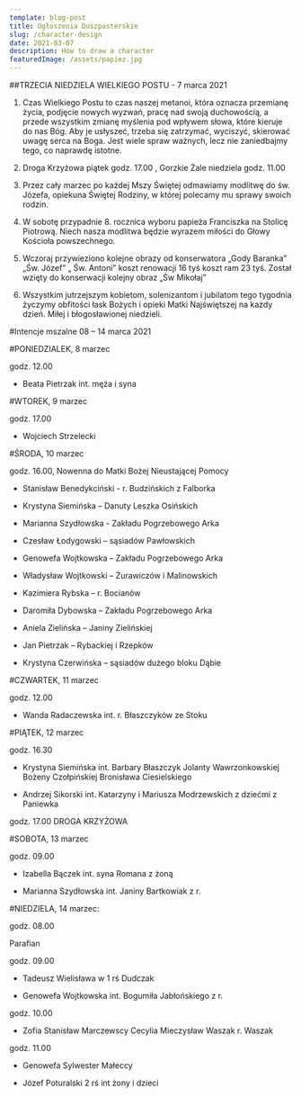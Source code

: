 ```yaml
---
template: blog-post
title: Ogłoszenia Duszpasterskie
slug: /character-design
date: 2021-03-07
description: How to draw a character
featuredImage: /assets/papiez.jpg
---
```

##TRZECIA NIEDZIELA WIELKIEGO POSTU  - 7 marca 2021

1. Czas Wielkiego Postu to czas naszej metanoi, która oznacza przemianę życia, podjęcie nowych wyzwań, pracę nad swoją duchowością, a przede wszystkim zmianę myślenia pod wpływem słowa, które kieruje do nas Bóg. Aby je usłyszeć, trzeba się zatrzymać, wyciszyć, skierować uwagę serca na Boga. Jest wiele spraw ważnych, lecz nie zaniedbajmy tego, co naprawdę istotne.

2. Droga Krzyżowa piątek godz. 17.00 , Gorzkie Żale niedziela godz. 11.00

3. Przez cały marzec po każdej Mszy Świętej odmawiamy modlitwę do św. Józefa, opiekuna Świętej Rodziny, w której polecamy mu sprawy swoich rodzin.

4. W sobotę przypadnie 8. rocznica wyboru papieża Franciszka na Stolicę Piotrową. Niech nasza modlitwa będzie wyrazem miłości do Głowy Kościoła powszechnego.

5. Wczoraj przywieziono kolejne obrazy od konserwatora „Gody Baranka” „Św. Józef” „ Św. Antoni” koszt renowacji 16 tyś koszt ram 23 tyś. Został wzięty do konserwacji kolejny obraz „Św Mikołaj”  

6. Wszystkim jutrzejszym kobietom, solenizantom i jubilatom tego tygodnia życzymy obfitości łask Bożych i opieki Matki Najświętszej na każdy dzień. Miłej i błogosławionej niedzieli.



#Intencje mszalne 08 – 14 marca  2021

#PONIEDZIALEK, 8 marzec

godz. 12.00 

+ Beata Pietrzak int. męża i syna

#WTOREK, 9 marzec 

godz. 17.00 

+ Wojciech Strzelecki

#ŚRODA, 10 marzec 

godz. 16.00, Nowenna do Matki Bożej Nieustającej Pomocy

+ Stanisław Benedykciński - r. Budzińskich z Falborka 

+ Krystyna Siemińska – Danuty Leszka Osińskich 

+ Marianna Szydłowska -  Zakładu Pogrzebowego Arka 

+ Czesław Łodygowski – sąsiadów Pawłowskich 

+ Genowefa Wojtkowska – Zakładu Pogrzebowego Arka 

+ Władysław Wojtkowski – Żurawiczów i Malinowskich 

+ Kazimiera Rybska – r. Bocianów 

+ Daromiła Dybowska – Zakładu Pogrzebowego Arka 

+ Aniela Zielińska – Janiny Zielińskiej 

+ Jan Pietrzak – Rybackiej i Rzepków 

+ Krystyna Czerwińska – sąsiadów dużego bloku Dąbie


#CZWARTEK, 11 marzec 

godz. 12.00 

+ Wanda Radaczewska int.  r. Błaszczyków ze Stoku

#PIĄTEK, 12 marzec 

godz. 16.30

+ Krystyna Siemińska int. Barbary Błaszczyk Jolanty Wawrzonkowskiej Bożeny Czołpińskiej Bronisława Ciesielskiego 

+ Andrzej Sikorski int. Katarzyny i Mariusza Modrzewskich  z dziećmi z Paniewka  

godz. 17.00 DROGA KRZYŻOWA 

#SOBOTA, 13 marzec 

godz. 09.00

+ Izabella Bączek int. syna Romana z żoną 

+ Marianna Szydłowska int.  Janiny Bartkowiak z r.

#NIEDZIELA, 14 marzec: 

godz. 08.00 

Parafian

godz. 09.00 

+ Tadeusz Wielisława w 1 rś Dudczak
      
+ Genowefa Wojtkowska int.  Bogumiła Jabłońskiego z r. 

godz. 10.00

+ Zofia Stanisław Marczewscy Cecylia Mieczysław Waszak r. Waszak

godz. 11.00

+ Genowefa Sylwester Małeccy 

+ Józef Poturalski 2 rś int żony i dzieci
 